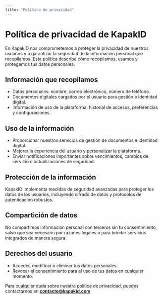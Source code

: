 ```yaml
---
title: "Política de privacidad"
---
```


# Política de privacidad de KapakID

En KapakID nos comprometemos a proteger la privacidad de nuestros usuarios y a garantizar la seguridad de la información personal que recopilamos. Esta política describe cómo recopilamos, usamos y protegemos tus datos personales.

## Información que recopilamos

- Datos personales: nombre, correo electrónico, número de teléfono.  
- Documentos digitales cargados por el usuario para gestión e identidad digital.  
- Información de uso de la plataforma: historial de accesos, preferencias y configuraciones.

## Uso de la información

- Proporcionar nuestros servicios de gestión de documentos e identidad digital.  
- Mejorar la experiencia del usuario y personalizar la plataforma.  
- Enviar notificaciones importantes sobre vencimientos, cambios de servicio o actualizaciones de seguridad.

## Protección de la información

KapakID implementa medidas de seguridad avanzadas para proteger los datos de los usuarios, incluyendo cifrado de datos y protocolos de autenticación robustos.  

## Compartición de datos

No compartimos información personal con terceros sin tu consentimiento, salvo que sea necesario por razones legales o para brindar servicios integrados de manera segura.

## Derechos del usuario

- Acceder, modificar o eliminar tus datos personales.  
- Revocar el consentimiento para el uso de tus datos en cualquier momento.  

Para cualquier duda sobre nuestra política de privacidad, puedes contactarnos en **contacto@kapakid.com**.

